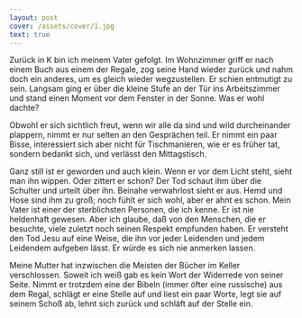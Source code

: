 ```yaml
---
layout: post
cover: /assets/cover/1.jpg
text: true
---
```

Zurück in K bin ich meinem Vater gefolgt. Im Wohnzimmer griff er nach einem Buch aus einem der Regale, zog seine Hand wieder zurück und nahm doch ein anderes, um es gleich wieder wegzustellen. Er schien entmutigt zu sein. Langsam ging er über die kleine Stufe an der Tür ins Arbeitszimmer und stand einen Moment vor dem Fenster in der Sonne. Was er wohl dachte?

Obwohl er sich sichtlich freut, wenn wir alle da sind und wild durcheinander plappern, nimmt er nur selten an den Gesprächen teil. Er nimmt ein paar Bisse, interessiert sich aber nicht für Tischmanieren, wie er es früher tat, sondern bedankt sich, und verlässt den Mittagstisch. 

Ganz still ist er geworden und auch klein. Wenn er vor dem Licht steht, sieht man ihn wippen. Oder zittert er schon? Der Tod schaut ihm über die Schulter und urteilt über ihn. Beinahe verwahrlost sieht er aus. Hemd und Hose sind ihm zu groß; noch fühlt er sich wohl, aber er ahnt es schon. Mein Vater ist einer der sterblichsten Personen, die ich kenne. Er ist nie heldenhaft gewesen. Aber ich glaube, daß von den Menschen, die er besuchte, viele zuletzt noch seinen Respekt empfunden haben. Er versteht den Tod Jesu auf eine Weise, die ihn vor jeder Leidenden und jedem Leidendem aufgeben lässt. Er würde es sich nie anmerken lassen.

Meine Mutter hat inzwischen die Meisten der Bücher im Keller verschlossen. Soweit ich weiß gab es kein Wort der Widerrede von seiner Seite. Nimmt er trotzdem eine der Bibeln (immer öfter eine russische) aus dem Regal, schlägt er eine Stelle auf und liest ein paar Worte, legt sie auf seinem Schoß ab, lehnt sich zurück und schläft auf der Stelle ein.